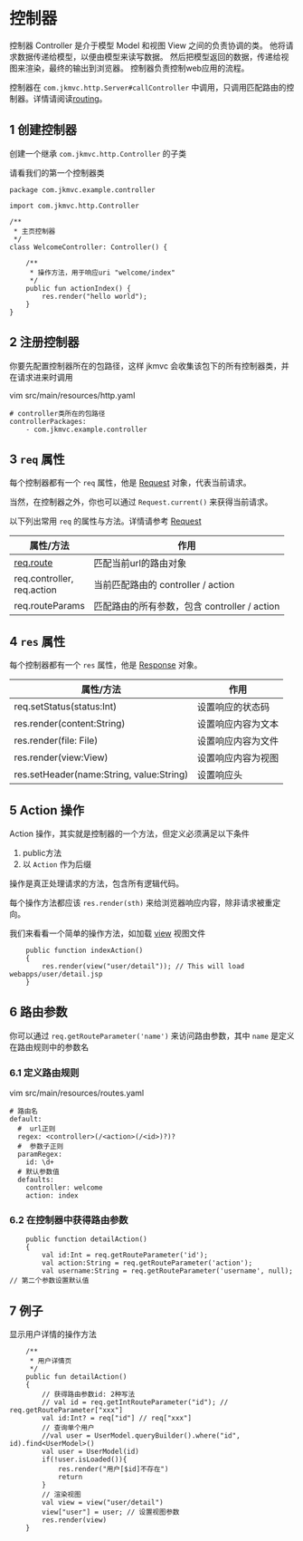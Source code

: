 # 控制器

控制器 Controller 是介于模型 Model 和视图 View 之间的负责协调的类。 他将请求数据传递给模型，以便由模型来读写数据。 然后把模型返回的数据，传递给视图来渲染，最终的输出到浏览器。 控制器负责控制web应用的流程。

控制器在 `com.jkmvc.http.Server#callController` 中调用，只调用匹配路由的控制器。详情请阅读[routing](routing)。

## 1 创建控制器

创建一个继承 `com.jkmvc.http.Controller` 的子类

请看我们的第一个控制器类

```
package com.jkmvc.example.controller

import com.jkmvc.http.Controller

/**
 * 主页控制器
 */
class WelcomeController: Controller() {

    /**
     * 操作方法，用于响应uri "welcome/index"
     */
    public fun actionIndex() {
        res.render("hello world");
    }
}
```

## 2 注册控制器

你要先配置控制器所在的包路径，这样 jkmvc 会收集该包下的所有控制器类，并在请求进来时调用

vim src/main/resources/http.yaml

```
# controller类所在的包路径
controllerPackages:
    - com.jkmvc.example.controller
```

## 3 `req` 属性

每个控制器都有一个 `req` 属性，他是 [Request](request) 对象，代表当前请求。

当然，在控制器之外，你也可以通过 `Request.current()` 来获得当前请求。

以下列出常用 `req` 的属性与方法。详情请参考 [Request](request)

属性/方法 | 作用
--- | ---
[req.route](route) | 匹配当前url的路由对象
req.controller, <br /> req.action | 当前匹配路由的 controller / action
req.routeParams | 匹配路由的所有参数，包含 controller / action

## 4 `res` 属性

每个控制器都有一个 `res` 属性，他是 [Response](response) 对象。

属性/方法 | 作用
--- | ---
req.setStatus(status:Int)| 设置响应的状态码
res.render(content:String) | 设置响应内容为文本
res.render(file: File) | 设置响应内容为文件
res.render(view:View) | 设置响应内容为视图
res.setHeader(name:String, value:String) | 设置响应头

## 5 Action 操作

Action 操作，其实就是控制器的一个方法，但定义必须满足以下条件
1. public方法
2. 以 `Action` 作为后缀

操作是真正处理请求的方法，包含所有逻辑代码。

每个操作方法都应该 `res.render(sth)` 来给浏览器响应内容，除非请求被重定向。

我们来看看一个简单的操作方法，如加载 [view](view) 视图文件

```
	public function indexAction()
	{
		res.render(view("user/detail")); // This will load webapps/user/detail.jsp
	}
```

## 6 路由参数

你可以通过 `req.getRouteParameter('name')` 来访问路由参数，其中 `name` 是定义在路由规则中的参数名

### 6.1 定义路由规则

vim src/main/resources/routes.yaml

```
# 路由名
default:
  #  url正则
  regex: <controller>(/<action>(/<id>)?)?
  #  参数子正则
  paramRegex:
    id: \d+
  # 默认参数值
  defaults:
    controller: welcome
    action: index
```

### 6.2 在控制器中获得路由参数

```
	public function detailAction()
	{
		val id:Int = req.getRouteParameter('id');
		val action:String = req.getRouteParameter('action');
		val username:String = req.getRouteParameter('username', null); // 第二个参数设置默认值
```

## 7 例子

显示用户详情的操作方法

```
    /**
     * 用户详情页
     */
    public fun detailAction()
    {
        // 获得路由参数id: 2种写法
        // val id = req.getIntRouteParameter("id"); // req.getRouteParameter["xxx"]
        val id:Int? = req["id"] // req["xxx"]
        // 查询单个用户
        //val user = UserModel.queryBuilder().where("id", id).find<UserModel>()
        val user = UserModel(id)
        if(!user.isLoaded()){
            res.render("用户[$id]不存在")
            return
        }
        // 渲染视图
        val view = view("user/detail")
        view["user"] = user; // 设置视图参数
        res.render(view)
    }
```
